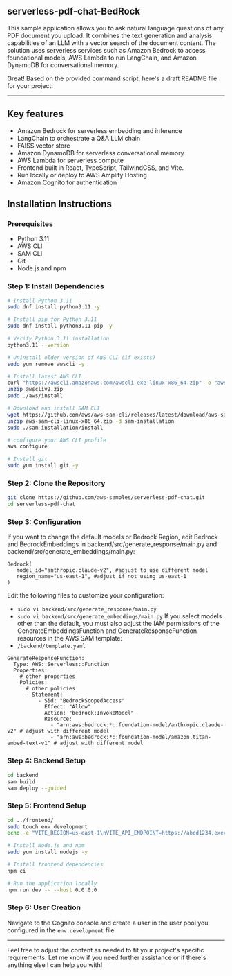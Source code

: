 ## serverless-pdf-chat-BedRock
This sample application allows you to ask natural language questions of any PDF document you upload. It combines the text generation and analysis capabilities of an LLM with a vector search of the document content. The solution uses serverless services such as Amazon Bedrock to access foundational models, AWS Lambda to run LangChain, and Amazon DynamoDB for conversational memory.

Great! Based on the provided command script, here's a draft README file for your project:

---

## Key features

- Amazon Bedrock for serverless embedding and inference
- LangChain to orchestrate a Q&A LLM chain
- FAISS vector store
- Amazon DynamoDB for serverless conversational memory
- AWS Lambda for serverless compute
- Frontend built in React, TypeScript, TailwindCSS, and Vite.
- Run locally or deploy to AWS Amplify Hosting
- Amazon Cognito for authentication

## Installation Instructions

### Prerequisites

- Python 3.11
- AWS CLI
- SAM CLI
- Git
- Node.js and npm

### Step 1: Install Dependencies

```bash
# Install Python 3.11
sudo dnf install python3.11 -y

# Install pip for Python 3.11
sudo dnf install python3.11-pip -y

# Verify Python 3.11 installation
python3.11 --version

# Uninstall older version of AWS CLI (if exists)
sudo yum remove awscli -y

# Install latest AWS CLI
curl "https://awscli.amazonaws.com/awscli-exe-linux-x86_64.zip" -o "awscliv2.zip"
unzip awscliv2.zip
sudo ./aws/install

# Download and install SAM CLI
wget https://github.com/aws/aws-sam-cli/releases/latest/download/aws-sam-cli-linux-x86_64.zip
unzip aws-sam-cli-linux-x86_64.zip -d sam-installation
sudo ./sam-installation/install

# configure your AWS CLI profile
aws configure

# Install git
sudo yum install git -y
```

### Step 2: Clone the Repository

```bash
git clone https://github.com/aws-samples/serverless-pdf-chat.git
cd serverless-pdf-chat
```

### Step 3: Configuration

If you want to change the default models or Bedrock Region, edit Bedrock and BedrockEmbeddings in backend/src/generate_response/main.py and backend/src/generate_embeddings/main.py:

```
Bedrock(
   model_id="anthropic.claude-v2", #adjust to use different model
   region_name="us-east-1", #adjust if not using us-east-1
)
```

Edit the following files to customize your configuration:

- `sudo vi backend/src/generate_response/main.py`
- `sudo vi backend/src/generate_embeddings/main.py`
If you select models other than the default, you must also adjust the IAM permissions of the GenerateEmbeddingsFunction and GenerateResponseFunction resources in the AWS SAM template:
- `/backend/template.yaml`
```
GenerateResponseFunction:
  Type: AWS::Serverless::Function
  Properties:
    # other properties
    Policies:
      # other policies
      - Statement:
          - Sid: "BedrockScopedAccess"
            Effect: "Allow"
            Action: "bedrock:InvokeModel"
            Resource:
              - "arn:aws:bedrock:*::foundation-model/anthropic.claude-v2" # adjust with different model
              - "arn:aws:bedrock:*::foundation-model/amazon.titan-embed-text-v1" # adjust with different model
```

### Step 4: Backend Setup

```bash
cd backend
sam build
sam deploy --guided
```

### Step 5: Frontend Setup

```bash
cd ../frontend/
sudo touch env.development
echo -e "VITE_REGION=us-east-1\nVITE_API_ENDPOINT=https://abcd1234.execute-api.us-east-1.amazonaws.com/dev/\nVITE_USER_POOL_ID=us-east-1_gxKtRocFs\nVITE_USER_POOL_CLIENT_ID=874ghcej99f8iuo0lgdpbrmi76k" | sudo tee -a env.development

# Install Node.js and npm
sudo yum install nodejs -y

# Install frontend dependencies
npm ci

# Run the application locally
npm run dev -- --host 0.0.0.0
```

### Step 6: User Creation

Navigate to the Cognito console and create a user in the user pool you configured in the `env.development` file.

---

Feel free to adjust the content as needed to fit your project's specific requirements. Let me know if you need further assistance or if there's anything else I can help you with!
